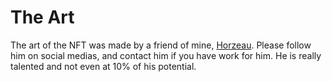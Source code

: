 # The Art

The art of the NFT was made by a friend of mine, [Horzeau](https://x.com/Horzeau).
Please follow him on social medias, and contact him if you have work for him.
He is really talented and not even at 10% of his potential.